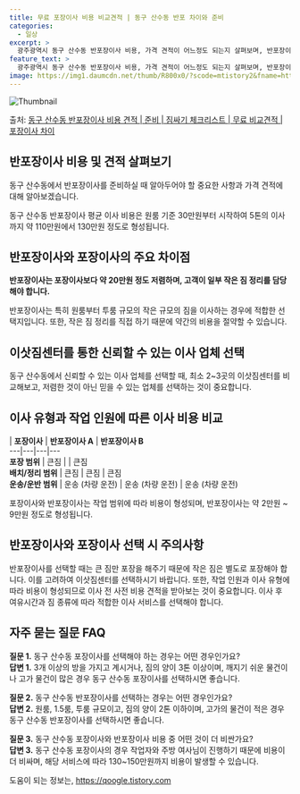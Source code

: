 ```yaml
---
title: 무료 포장이사 비용 비교견적 | 동구 산수동 반포 차이와 준비
categories:
  - 일상
excerpt: >
  광주광역시 동구 산수동 반포장이사 비용, 가격 견적이 어느정도 되는지 살펴보며, 반포장이사를 준비함에 있어 짐싸기 준비 체크리스트가 무엇인지 보겠습니다. 마지막으로 포장이사와 차이점을 통해 무료 비교견적으로 어떤 것이 더 합리적인 선택인지 공유 드립니다.동구 산수동 포장이사 견적 샘플 보기 👈 클릭동구 산수동 포장이사 가격 살펴보기 👈 클릭동구 산수동 반포장이사 평균 이사 비용평수동구 산수동 평균 이사 비용원룸 이사9평 이하 (1톤)30만원~투룸/쓰리룸 이사16평 ~ 20평 (2.5톤)80만원~쓰리룸 이사21평 (5톤) ~110만원~우리집 무료 이사견적 받기 👈 클릭포장 vs 반포장: 주요 차이점이사의 주요 차이점은 포장이사는 전체적인 이사 과정을 담당하고, 반포장이사는 일부 작은 짐 정리가 고객의..
feature_text: >
  광주광역시 동구 산수동 반포장이사 비용, 가격 견적이 어느정도 되는지 살펴보며, 반포장이사를 준비함에 있어 짐싸기 준비 체크리스트가 무엇인지 보겠습니다. 마지막으로 포장이사와 차이점을 통해 무료 비교견적으로 어떤 것이 더 합리적인 선택인지 공유 드립니다.동구 산수동 포장이사 견적 샘플 보기 👈 클릭동구 산수동 포장이사 가격 살펴보기 👈 클릭동구 산수동 반포장이사 평균 이사 비용평수동구 산수동 평균 이사 비용원룸 이사9평 이하 (1톤)30만원~투룸/쓰리룸 이사16평 ~ 20평 (2.5톤)80만원~쓰리룸 이사21평 (5톤) ~110만원~우리집 무료 이사견적 받기 👈 클릭포장 vs 반포장: 주요 차이점이사의 주요 차이점은 포장이사는 전체적인 이사 과정을 담당하고, 반포장이사는 일부 작은 짐 정리가 고객의..
image: https://img1.daumcdn.net/thumb/R800x0/?scode=mtistory2&fname=https%3A%2F%2Fblog.kakaocdn.net%2Fdn%2FbiyTOZ%2FbtsHeeIxpbn%2Ftd3Yrts22fa0fjOrGYdYuK%2Fimg.webp
---
```


![Thumbnail](https://img1.daumcdn.net/thumb/R800x0/?scode=mtistory2&fname=https%3A%2F%2Fblog.kakaocdn.net%2Fdn%2FbiyTOZ%2FbtsHeeIxpbn%2Ftd3Yrts22fa0fjOrGYdYuK%2Fimg.webp)

<p>출처: <a href="https://qoogle.tistory.com/9533" rel="dofollow">동구 산수동 반포장이사 비용 견적 | 준비 | 짐싸기 체크리스트 | 무료 비교견적 | 포장이사 차이</a> </p>

## 반포장이사 비용 및 견적 살펴보기

동구 산수동에서 반포장이사를 준비하실 때 알아두어야 할 중요한 사항과 가격 견적에 대해 알아보겠습니다.

동구 산수동 반포장이사 평균 이사 비용은 원룸 기준 30만원부터 시작하여 5톤의 이사까지 약 110만원에서 130만원 정도로 형성됩니다.

## **반포장이사와 포장이사의 주요 차이점**

**반포장이사는 포장이사보다 약 20만원 정도 저렴하며, 고객이 일부 작은 짐 정리를 담당해야 합니다.**

반포장이사는 특히 원룸부터 투룸 규모의 작은 규모의 짐을 이사하는 경우에 적합한 선택지입니다. 또한, 작은 짐 정리를 직접 하기 때문에
약간의 비용을 절약할 수 있습니다.

## **이삿짐센터를 통한 신뢰할 수 있는 이사 업체 선택**

동구 산수동에서 신뢰할 수 있는 이사 업체를 선택할 때, 최소 2~3곳의 이삿짐센터를 비교해보고, 저렴한 것이 아닌 믿을 수 있는 업체를
선택하는 것이 중요합니다.

## **이사 유형과 작업 인원에 따른 이사 비용 비교**

| **포장이사** | **반포장이사 A** | **반포장이사 B**  
---|---|---|---  
**포장 범위** | 큰짐 |  | 큰짐  
**배치/정리 범위** | 큰짐 | 큰짐 | 큰짐  
**운송/운반 범위** | 운송 (차량 운전) | 운송 (차량 운전) | 운송 (차량 운전)  
  
포장이사와 반포장이사는 작업 범위에 따라 비용이 형성되며, 반포장이사는 약 2만원 ~ 9만원 정도로 형성됩니다.

## 반포장이사와 포장이사 선택 시 주의사항

반포장이사를 선택할 때는 큰 짐만 포장을 해주기 때문에 작은 짐은 별도로 포장해야 합니다. 이를 고려하여 이삿짐센터를 선택하시기 바랍니다.
또한, 작업 인원과 이사 유형에 따라 비용이 형성되므로 이사 전 사전 비용 견적을 받아보는 것이 중요합니다. 이사 후 여유시간과 짐 종류에
따라 적합한 이사 서비스를 선택해야 합니다.

## 자주 묻는 질문 FAQ

**질문 1.** 동구 산수동 포장이사를 선택해야 하는 경우는 어떤 경우인가요?  
**답변 1.** 3개 이상의 방을 가지고 계시거나, 짐의 양이 3톤 이상이며, 깨지기 쉬운 물건이나 고가 물건이 많은 경우 동구 산수동
포장이사를 선택하시면 좋습니다.

**질문 2.** 동구 산수동 반포장이사를 선택하는 경우는 어떤 경우인가요?  
**답변 2.** 원룸, 1.5룸, 투룸 규모이고, 짐의 양이 2톤 이하이며, 고가의 물건이 적은 경우 동구 산수동 반포장이사를 선택하시면
좋습니다.

**질문 3.** 동구 산수동 포장이사와 반포장이사 비용 중 어떤 것이 더 비싼가요?  
**답변 3.** 동구 산수동 포장이사의 경우 작업자와 주방 여사님이 진행하기 때문에 비용이 더 비싸며, 해당 서비스에 따라
130~150만원까지 비용이 발생할 수 있습니다.

 

도움이 되는 정보는, <a href="https://qoogle.tistory.com" rel="dofollow">https://qoogle.tistory.com</a>


